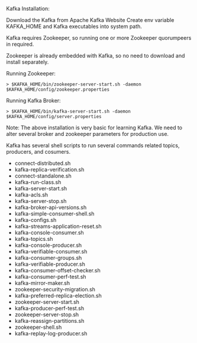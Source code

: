 Kafka Installation:

Download the Kafka from Apache Kafka Website
Create env variable KAFKA_HOME and Kafka executables into system path.

Kafka requires Zookeeper, so running one or more Zookeeper quorumpeers in required.

Zookeeper is already embedded with Kafka, so no need to download and install separately.

Running Zookeeper:
```
> $KAFKA_HOME/bin/zookeeper-server-start.sh -daemon $KAFKA_HOME/config/zookeeper.properties
```
Running Kafka Broker:
```
> $KAFKA_HOME/bin/kafka-server-start.sh -daemon $KAFKA_HOME/config/server.properties
```
Note: The above installation is very basic for learning Kafka. We need to alter several broker and zookeeper parameters for production use.

Kafka has several shell scripts to run several commands related topics, producers, and cosumers.

* connect-distributed.sh
* kafka-replica-verification.sh
* connect-standalone.sh
* kafka-run-class.sh
* kafka-server-start.sh
* kafka-acls.sh
* kafka-server-stop.sh
* kafka-broker-api-versions.sh
* kafka-simple-consumer-shell.sh
* kafka-configs.sh
* kafka-streams-application-reset.sh
* kafka-console-consumer.sh
* kafka-topics.sh
* kafka-console-producer.sh
* kafka-verifiable-consumer.sh
* kafka-consumer-groups.sh
* kafka-verifiable-producer.sh
* kafka-consumer-offset-checker.sh
* kafka-consumer-perf-test.sh
* kafka-mirror-maker.sh
* zookeeper-security-migration.sh
* kafka-preferred-replica-election.sh	
* zookeeper-server-start.sh
* kafka-producer-perf-test.sh
* zookeeper-server-stop.sh
* kafka-reassign-partitions.sh
* zookeeper-shell.sh
* kafka-replay-log-producer.sh

